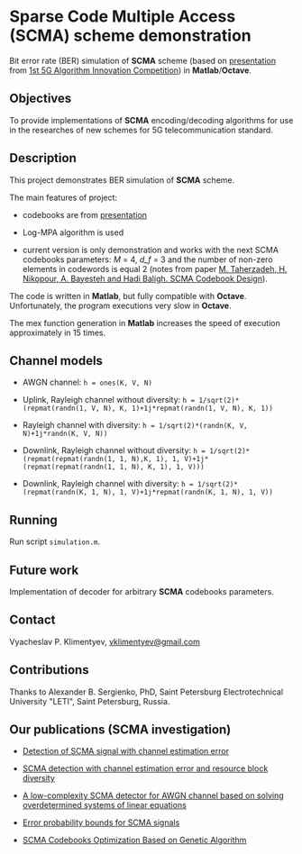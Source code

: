 # Sparse Code Multiple Access (SCMA) scheme demonstration

Bit error rate (BER) simulation of **SCMA** scheme (based on [presentation](http://www.innovateasia.com/5g/images/pdf/1st%205G%20Algorithm%20Innovation%20Competition-ENV1.0%20-%20SCMA.pdf) from [1st 5G Algorithm Innovation Competition](http://www.innovateasia.com/5g/en/)) in **Matlab**/**Octave**.

## Objectives

To provide implementations of **SCMA** encoding/decoding algorithms for use in the researches of new schemes for 5G telecommunication standard.

## Description

This project demonstrates BER simulation of **SCMA** scheme.

The main features of project:

* codebooks are from [presentation](http://www.innovateasia.com/5g/images/pdf/1st%205G%20Algorithm%20Innovation%20Competition-ENV1.0%20-%20SCMA.pdf)

* Log-MPA algorithm is used

* current version is only demonstration and  works with the next SCMA codebooks parameters: *M* = 4, *d_f* = 3 and the number of non-zero elements in codewords is equal 2 (notes from paper [M. Taherzadeh, H. Nikopour, A. Bayesteh and Hadi Baligh. SCMA Codebook Design](https://arxiv.org/pdf/1408.3653v1.pdf)).

The code is written in **Matlab**, but fully compatible with **Octave**.
Unfortunately, the program executions very slow in **Octave**.

The mex function generation in **Matlab** increases the speed of execution approximately in 15 times.

## Channel models

* AWGN channel: `h = ones(K, V, N)`

* Uplink, Rayleigh channel without diversity: `h = 1/sqrt(2)*(repmat(randn(1, V, N), K, 1)+1j*repmat(randn(1, V, N), K, 1))`

* Rayleigh channel with diversity: `h = 1/sqrt(2)*(randn(K, V, N)+1j*randn(K, V, N))`

* Downlink, Rayleigh channel without diversity: `h = 1/sqrt(2)*(repmat(repmat(randn(1, 1, N),K, 1), 1, V)+1j*(repmat(repmat(randn(1, 1, N), K, 1), 1, V)))`

* Downlink, Rayleigh channel with diversity: `h = 1/sqrt(2)*(repmat(randn(K, 1, N), 1, V)+1j*repmat(randn(K, 1, N), 1, V))`

## Running

Run script `simulation.m`.

## Future work

Implementation of decoder for arbitrary **SCMA** codebooks parameters.

## Contact

Vyacheslav P. Klimentyev, vklimentyev@gmail.com

## Contributions

Thanks to Alexander B. Sergienko, PhD, Saint Petersburg Electrotechnical University "LETI", Saint Petersburg, Russia.

## Our publications (SCMA investigation)

* [Detection of SCMA signal with channel estimation error](http://ieeexplore.ieee.org/document/7561515/)

* [SCMA detection with channel estimation error and resource block diversity](http://ieeexplore.ieee.org/document/7491765/)

* [A low-complexity SCMA detector for AWGN channel based on solving overdetermined systems of linear equations](http://ieeexplore.ieee.org/document/7779331/)

* [Error probability bounds for SCMA signals](http://ieeexplore.ieee.org/document/7910519/)

* [SCMA Codebooks Optimization Based on Genetic Algorithm](http://ieeexplore.ieee.org/document/8011314/)
